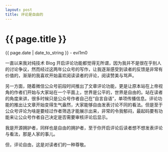 ```yaml
---
layout: post
title: 评论是自由的
---
```


{{ page.title }}
================
<p class="date">{{ page.date | date_to_string }} - evi1m0</p>


一直以来我对纯技术 Blog 开启评论功能都觉得无所谓，因为我并不是很在乎别人的讨论争议，然而经过这两年公众号的写作，让我逐渐感受到读者的反馈是非常有价值的，渐渐的我喜欢开始喜欢阅读读者的评论，阅读赞美与骂声。

另一方面，随着微信公众号前段时间推出了文章评论功能，更是让原本站在上帝视角的作者们开始与大家站在一个平面上，世界是公平的，世界是自由的。站在读者的角度来讲，很多时候只是公众号作者自己在“自言自语”，单项传播信息。评论功能的推出让文章开始变得生气盎然，大家能够自由发表讨论不同的看法。但是至于公众号评论为啥是要经过作者筛选才能展示出来，非常的令我郁闷，最起码要有功能来让公众号作者自己决定是否需要审核评论后显示。

我是开源拥护者，同样也是自由的拥护者，至于你开启评论后读者想不想发表评论与看法，那是人家的事儿。

但，评论自由，这是对读者们的一种尊敬。